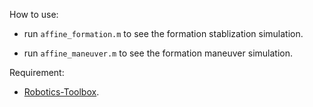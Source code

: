 How to use:

- run `affine_formation.m`  to see the formation stablization simulation.

- run `affine_maneuver.m`  to see the formation maneuver simulation.

Requirement:

- [Robotics-Toolbox](https://github.com/star2dust/Robotics-Toolbox).
